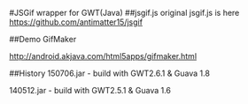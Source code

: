 #JSGif wrapper for GWT(Java)
##jsgif.js
original jsgif.js is here
https://github.com/antimatter15/jsgif

##Demo
GifMaker

http://android.akjava.com/html5apps/gifmaker.html

##History
150706.jar - build with GWT2.6.1 & Guava 1.8

140512.jar - build with GWT2.5.1 & Guava 1.6 